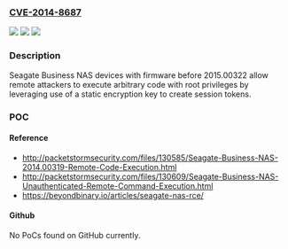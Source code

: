 ### [CVE-2014-8687](https://cve.mitre.org/cgi-bin/cvename.cgi?name=CVE-2014-8687)
![](https://img.shields.io/static/v1?label=Product&message=n%2Fa&color=blue)
![](https://img.shields.io/static/v1?label=Version&message=n%2Fa&color=blue)
![](https://img.shields.io/static/v1?label=Vulnerability&message=n%2Fa&color=brighgreen)

### Description

Seagate Business NAS devices with firmware before 2015.00322 allow remote attackers to execute arbitrary code with root privileges by leveraging use of a static encryption key to create session tokens.

### POC

#### Reference
- http://packetstormsecurity.com/files/130585/Seagate-Business-NAS-2014.00319-Remote-Code-Execution.html
- http://packetstormsecurity.com/files/130609/Seagate-Business-NAS-Unauthenticated-Remote-Command-Execution.html
- https://beyondbinary.io/articles/seagate-nas-rce/

#### Github
No PoCs found on GitHub currently.


